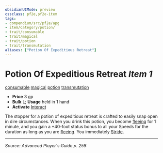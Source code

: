 ```yaml
---
obsidianUIMode: preview
cssclass: pf2e,pf2e-item
tags:
- compendium/src/pf2e/apg
- item/category/potion/
- trait/consumable
- trait/magical
- trait/potion
- trait/transmutation
aliases: ["Potion Of Expeditious Retreat"]
---
```

# Potion Of Expeditious Retreat *Item 1*  
[consumable](consumable.md "Consumable Item Trait")  [magical](magical.md "Magical Item Trait")  [potion](potion.md "Potion Item Trait")  [transmutation](transmutation.md "Transmutation School Trait")  

- **Price** 3 gp
- **Bulk** L; **Usage** held in 1 hand
- **Activate** [Interact](interact.md)

The stopper for a potion of expeditious retreat is crafted to easily snap open in dire circumstances. When you drink this potion, you become [fleeing](conditions.md#Fleeing) for 1 minute, and you gain a +40-foot status bonus to all your Speeds for the duration as long as you are [fleeing](conditions.md#Fleeing). You immediately [Stride](stride.md).


---
*Source: Advanced Player's Guide p. 258*